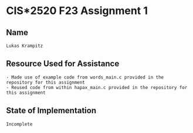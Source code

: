 # CIS*2520 F23 Assignment 1

## Name 

    Lukas Krampitz

## Resource Used for Assistance

    - Made use of example code from words_main.c provided in the repository for this assignment
    - Reused code from within hapax_main.c provided in the repository for this assignment

## State of Implementation

    Incomplete